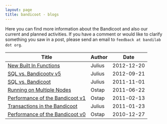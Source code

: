 ```yaml
---
layout: page
title: bandicoot - blogs
---
```


Here you can find more information about the Bandicoot and also our current
and planned activities. If you have a comment or would like to clarify
something you saw in a post, please send an email to
`feedback at bandilab dot org`.

<table>
    <thead>
        <th>Title</th>
        <th>Author</th>
        <th>Date</th>
    </thead>
    <tr>
        <td><a href="blog/2012-12-20.Julius.New_Built_In_Functions.html">New Built In Functions</a></td>
        <td>Julius</td>
        <td>2012-12-20</td>
    </tr>
    <tr>
        <td><a href="blog/2012-09-21.Julius.SQL_vs_Bandicoot_v5.html">SQL vs.  Bandicootv v5</a></td>
        <td>Julius</td>
        <td>2012-09-21</td>
    </tr>
    <tr>
        <td><a href="blog/2011-11-01.Julius.SQL_vs_Bandicoot.html">SQL vs. Bandicoot</a></td>
        <td>Julius</td>
        <td>2011-11-01</td>
    </tr>
    <tr>
        <td><a href="blog/2011-06-22.Ostap.Running_on_Multiple_Nodes.html">Running on Multiple Nodes</a></td>
        <td>Ostap</td>
        <td>2011-06-22</td>
    </tr>
    <tr>
        <td><a href="blog/2011-02-13.Ostap.Performance_of_the_Bandicoot_v1.html">Performance of the Bandicoot v1</a></td>
        <td>Ostap</td>
        <td>2011-02-13</td>
    </tr>
    <tr>
        <td><a href="blog/2011-01-23.Julius.Transactions_in_the_Bandicoot.html">Transactions in the Bandicoot</a></td>
        <td>Julius</td>
        <td>2011-01-23</td>
    </tr>
    <tr>
        <td><a href="blog/2010-12-27.Ostap.Performance_of_the_Bandicoot_v0.html">Performance of the Bandicoot v0</a></td>
        <td>Ostap</td>
        <td>2010-12-27</td>
    </tr>
</table>
